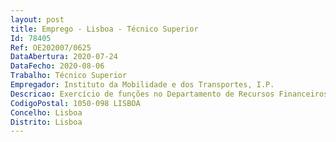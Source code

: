 ```yaml
--- 
layout: post
title: Emprego - Lisboa - Técnico Superior
Id: 78405
Ref: OE202007/0625
DataAbertura: 2020-07-24
DataFecho: 2020-08-06
Trabalho: Técnico Superior
Empregador: Instituto da Mobilidade e dos Transportes, I.P.
Descricao: Exercício de funções no Departamento de Recursos Financeiros nomeadamente as que se descrevem em seguida a) Participar na elaboração das propostas de orçamento b) Elaborar propostas de alterações orçamentais c) Elaborar relatórios e mapas relativos à execução orçamental d) Acompanhar e monitorizar a execução orçamental do orçamento f) Estudar e propor medidas de racionalização no âmbito dos orçamentos, visando a maximização da eficácia e eficiência da despesa pública g) Elaborar manuais de procedimentos com vista a garantir a conformidade legal da receita e da despesa pública ou da reposição de dinheiros públicos h) Colaborar na elaboração dos Relatórios de Gestão e Atividades i) Colaborar na elaboração da conta de gerência f) Efectuar reportes.
CodigoPostal: 1050-098 LISBOA
Concelho: Lisboa
Distrito: Lisboa
--- 
```

